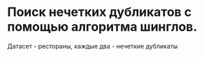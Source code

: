 # Поиск нечетких дубликатов с помощью алгоритма шинглов.
Датасет - рестораны, каждые два - нечеткие дубликаты
